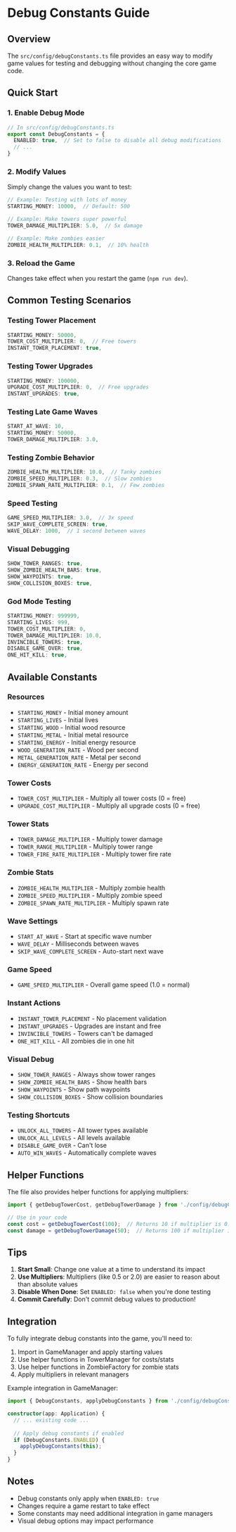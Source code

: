 # Debug Constants Guide

## Overview
The `src/config/debugConstants.ts` file provides an easy way to modify game values for testing and debugging without changing the core game code.

## Quick Start

### 1. Enable Debug Mode
```typescript
// In src/config/debugConstants.ts
export const DebugConstants = {
  ENABLED: true,  // Set to false to disable all debug modifications
  // ...
}
```

### 2. Modify Values
Simply change the values you want to test:

```typescript
// Example: Testing with lots of money
STARTING_MONEY: 10000,  // Default: 500

// Example: Make towers super powerful
TOWER_DAMAGE_MULTIPLIER: 5.0,  // 5x damage

// Example: Make zombies easier
ZOMBIE_HEALTH_MULTIPLIER: 0.1,  // 10% health
```

### 3. Reload the Game
Changes take effect when you restart the game (`npm run dev`).

## Common Testing Scenarios

### Testing Tower Placement
```typescript
STARTING_MONEY: 50000,
TOWER_COST_MULTIPLIER: 0,  // Free towers
INSTANT_TOWER_PLACEMENT: true,
```

### Testing Tower Upgrades
```typescript
STARTING_MONEY: 100000,
UPGRADE_COST_MULTIPLIER: 0,  // Free upgrades
INSTANT_UPGRADES: true,
```

### Testing Late Game Waves
```typescript
START_AT_WAVE: 10,
STARTING_MONEY: 50000,
TOWER_DAMAGE_MULTIPLIER: 3.0,
```

### Testing Zombie Behavior
```typescript
ZOMBIE_HEALTH_MULTIPLIER: 10.0,  // Tanky zombies
ZOMBIE_SPEED_MULTIPLIER: 0.3,  // Slow zombies
ZOMBIE_SPAWN_RATE_MULTIPLIER: 0.1,  // Few zombies
```

### Speed Testing
```typescript
GAME_SPEED_MULTIPLIER: 3.0,  // 3x speed
SKIP_WAVE_COMPLETE_SCREEN: true,
WAVE_DELAY: 1000,  // 1 second between waves
```

### Visual Debugging
```typescript
SHOW_TOWER_RANGES: true,
SHOW_ZOMBIE_HEALTH_BARS: true,
SHOW_WAYPOINTS: true,
SHOW_COLLISION_BOXES: true,
```

### God Mode Testing
```typescript
STARTING_MONEY: 999999,
STARTING_LIVES: 999,
TOWER_COST_MULTIPLIER: 0,
TOWER_DAMAGE_MULTIPLIER: 10.0,
INVINCIBLE_TOWERS: true,
DISABLE_GAME_OVER: true,
ONE_HIT_KILL: true,
```

## Available Constants

### Resources
- `STARTING_MONEY` - Initial money amount
- `STARTING_LIVES` - Initial lives
- `STARTING_WOOD` - Initial wood resource
- `STARTING_METAL` - Initial metal resource
- `STARTING_ENERGY` - Initial energy resource
- `WOOD_GENERATION_RATE` - Wood per second
- `METAL_GENERATION_RATE` - Metal per second
- `ENERGY_GENERATION_RATE` - Energy per second

### Tower Costs
- `TOWER_COST_MULTIPLIER` - Multiply all tower costs (0 = free)
- `UPGRADE_COST_MULTIPLIER` - Multiply all upgrade costs (0 = free)

### Tower Stats
- `TOWER_DAMAGE_MULTIPLIER` - Multiply tower damage
- `TOWER_RANGE_MULTIPLIER` - Multiply tower range
- `TOWER_FIRE_RATE_MULTIPLIER` - Multiply tower fire rate

### Zombie Stats
- `ZOMBIE_HEALTH_MULTIPLIER` - Multiply zombie health
- `ZOMBIE_SPEED_MULTIPLIER` - Multiply zombie speed
- `ZOMBIE_SPAWN_RATE_MULTIPLIER` - Multiply spawn rate

### Wave Settings
- `START_AT_WAVE` - Start at specific wave number
- `WAVE_DELAY` - Milliseconds between waves
- `SKIP_WAVE_COMPLETE_SCREEN` - Auto-start next wave

### Game Speed
- `GAME_SPEED_MULTIPLIER` - Overall game speed (1.0 = normal)

### Instant Actions
- `INSTANT_TOWER_PLACEMENT` - No placement validation
- `INSTANT_UPGRADES` - Upgrades are instant and free
- `INVINCIBLE_TOWERS` - Towers can't be damaged
- `ONE_HIT_KILL` - All zombies die in one hit

### Visual Debug
- `SHOW_TOWER_RANGES` - Always show tower ranges
- `SHOW_ZOMBIE_HEALTH_BARS` - Show health bars
- `SHOW_WAYPOINTS` - Show path waypoints
- `SHOW_COLLISION_BOXES` - Show collision boundaries

### Testing Shortcuts
- `UNLOCK_ALL_TOWERS` - All tower types available
- `UNLOCK_ALL_LEVELS` - All levels available
- `DISABLE_GAME_OVER` - Can't lose
- `AUTO_WIN_WAVES` - Automatically complete waves

## Helper Functions

The file also provides helper functions for applying multipliers:

```typescript
import { getDebugTowerCost, getDebugTowerDamage } from './config/debugConstants';

// Use in your code
const cost = getDebugTowerCost(100);  // Returns 10 if multiplier is 0.1
const damage = getDebugTowerDamage(50);  // Returns 100 if multiplier is 2.0
```

## Tips

1. **Start Small**: Change one value at a time to understand its impact
2. **Use Multipliers**: Multipliers (like 0.5 or 2.0) are easier to reason about than absolute values
3. **Disable When Done**: Set `ENABLED: false` when you're done testing
4. **Commit Carefully**: Don't commit debug values to production!

## Integration

To fully integrate debug constants into the game, you'll need to:

1. Import in GameManager and apply starting values
2. Use helper functions in TowerManager for costs/stats
3. Use helper functions in ZombieFactory for zombie stats
4. Apply multipliers in relevant managers

Example integration in GameManager:
```typescript
import { DebugConstants, applyDebugConstants } from './config/debugConstants';

constructor(app: Application) {
  // ... existing code ...
  
  // Apply debug constants if enabled
  if (DebugConstants.ENABLED) {
    applyDebugConstants(this);
  }
}
```

## Notes

- Debug constants only apply when `ENABLED: true`
- Changes require a game restart to take effect
- Some constants may need additional integration in game managers
- Visual debug options may impact performance
